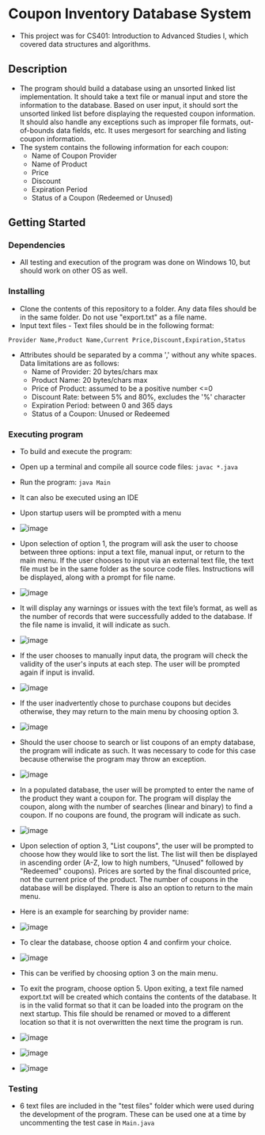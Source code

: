 # Coupon Inventory Database System

* This project was for CS401: Introduction to Advanced Studies I, which covered data structures and algorithms.

## Description

* The program should build a database using an unsorted linked list implementation. It should take a text file or manual input and store the information to the database. Based on user input, it should sort the unsorted linked list before displaying the requested coupon information. It should also handle any exceptions such as improper file formats, out-of-bounds data fields, etc. It uses mergesort for searching and listing coupon information.
* The system contains the following information for each coupon:
  * Name of Coupon Provider
  * Name of Product
  * Price
  * Discount
  * Expiration Period
  * Status of a Coupon (Redeemed or Unused)

## Getting Started

### Dependencies

* All testing and execution of the program was done on Windows 10, but should work on other OS as well.

### Installing

* Clone the contents of this repository to a folder. Any data files should be in the same folder. Do not use "export.txt" as a file name.
* Input text files - Text files should be in the following format:
```
Provider Name,Product Name,Current Price,Discount,Expiration,Status
```
* Attributes should be separated by a comma ',' without any white spaces. Data limitations are as follows:
  * Name of Provider: 20 bytes/chars max
  * Product Name: 20 bytes/chars max
  * Price of Product: assumed to be a positive number <=0
  * Discount Rate: between 5% and 80%, excludes the '%' character
  * Expiration Period: between 0 and 365 days
  * Status of a Coupon: Unused or Redeemed


### Executing program

* To build and execute the program:
* Open up a terminal and compile all source code files: ```javac *.java```
* Run the program: ```java Main```

* It can also be executed using an IDE

* Upon startup users will be prompted with a menu

* ![image](https://user-images.githubusercontent.com/94252703/181397384-def5df3a-c1dd-438a-ae55-6868bc9b2161.png)

* Upon selection of option 1, the program will ask the user to choose between three options: input a text file, manual input, or return to the main menu. If the user chooses to input via an external text file, the text file must be in the same folder as the source code files. Instructions will be displayed, along with a prompt for file name.
* ![image](https://user-images.githubusercontent.com/94252703/181397531-252172a9-7a08-4d08-86ae-82f82435c288.png)

* It will display any warnings or issues with the text file’s format, as well as the number of records that were successfully added to the database. If the file name is invalid, it will indicate as such.
* ![image](https://user-images.githubusercontent.com/94252703/181397721-e8c04500-c05b-4463-8e76-40eb80355d26.png)

* If the user chooses to manually input data, the program will check the validity of the user's inputs at each step. The user will be prompted again if input is invalid.
* ![image](https://user-images.githubusercontent.com/94252703/181397820-cab531c0-e00a-4e29-a1a7-b2dffadef42c.png)

* If the user inadvertently chose to purchase coupons but decides otherwise, they may return to the main menu by choosing option 3.
* ![image](https://user-images.githubusercontent.com/94252703/181397855-ab7851e5-fb57-43ec-beaa-30b14ca820a8.png)

* Should the user choose to search or list coupons of an empty database, the program will indicate as such. It was necessary to code for this case because otherwise the program may throw an exception.
* ![image](https://user-images.githubusercontent.com/94252703/181397959-51a75bc6-4db7-49a0-ba66-0a4183f4734c.png)

* In a populated database, the user will be prompted to enter the name of the product they want a coupon for. The program will display the coupon, along with the number of searches (linear and binary) to find a coupon. If no coupons are found, the program will indicate as such.
* ![image](https://user-images.githubusercontent.com/94252703/181398050-498f2487-1eda-46ab-813b-d3d7e15ef215.png)

* Upon selection of option 3, "List coupons", the user will be prompted to choose how they would like to sort the list. The list will then be displayed in ascending order (A-Z, low to high numbers, "Unused" followed by "Redeemed" coupons). Prices are sorted by the final discounted price, not the current price of the product. The number of coupons in the database will be displayed. There is also an option to return to the main menu.
* Here is an example for searching by provider name:
* ![image](https://user-images.githubusercontent.com/94252703/181398124-2729892f-b9c2-471f-94f6-78c7e6effa11.png)

* To clear the database, choose option 4 and confirm your choice.
* ![image](https://user-images.githubusercontent.com/94252703/181398165-cbbb86b0-2fa2-4955-b034-063b1f0f861c.png)
* This can be verified by choosing option 3 on the main menu.

* To exit the program, choose option 5. Upon exiting, a text file named export.txt will be created which contains the contents of the database. It is in the valid format so that it can be loaded into the program on the next startup. This file should be renamed or moved to a different location so that it is not overwritten the next time the program is run.
* ![image](https://user-images.githubusercontent.com/94252703/181398237-9551e167-4147-426e-a45f-04209d3c8dce.png)
* ![image](https://user-images.githubusercontent.com/94252703/181398256-c029cea4-0815-4799-a655-00d57c5c7b76.png)
* ![image](https://user-images.githubusercontent.com/94252703/181398275-f33a94fe-f699-4954-bd08-3d5ebf430c44.png)

### Testing
* 6 text files are included in the "test files" folder which were used during the development of the program. These can be used one at a time by uncommenting the test case in ```Main.java```
